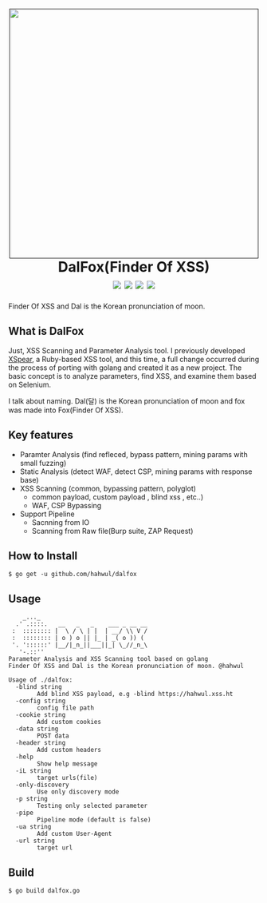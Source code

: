 <h1 align="center">
  <br>
  <a href=""><img src="https://user-images.githubusercontent.com/13212227/79072646-1cdd2500-7d1d-11ea-8a6d-d24301172a17.png" alt="" width="500px;"></a>
  <br>
  DalFox(Finder Of XSS)
  <br>
  <img src="https://img.shields.io/github/languages/top/hahwul/dalfox?style=flat-square"> <img src="https://api.codacy.com/project/badge/Grade/17cac7b8d1e849a688577f2bbdd6ecd0"> <img src="https://img.shields.io/github/issues-closed/hahwul/dalfox?style=flat-square"> 
<a href="https://twitter.com/intent/follow?screen_name=hahwul"><img src="https://img.shields.io/twitter/follow/hahwul?style=flat-square"></a>
</h1>
Finder Of XSS and Dal is the Korean pronunciation of moon.

## What is DalFox
Just, XSS Scanning and Parameter Analysis tool. I previously developed [XSpear](https://github.com/hahwul/XSpear), a Ruby-based XSS tool, and this time, a full change occurred during the process of porting with golang and created it as a new project. The basic concept is to analyze parameters, find XSS, and examine them based on Selenium.

I talk about naming. Dal(달) is the Korean pronunciation of moon and fox was made into Fox(Finder Of XSS).

## Key features

- Paramter Analysis (find refleced, bypass pattern, mining params with small fuzzing)
- Static Analysis (detect WAF, detect CSP, mining params with response base)
- XSS Scanning (common, bypassing pattern, polyglot)
  - common payload, custom payload , blind xss , etc..)
  - WAF, CSP Bypassing
- Support Pipeline 
  - Sacnning from IO
  - Scanning from Raw file(Burp suite, ZAP Request)

## How to Install
```
$ go get -u github.com/hahwul/dalfox
```

## Usage
```
    _..._
  .' .::::.   __   _   _    ___ _ __ __
 :  :::::::: |  \ / \ | |  | __/ \\ V /
 :  :::::::: | o ) o || |_ | _( o )) (
 '. '::::::' |__/|_n_||___||_| \_//_n_\
   '-.::''
Parameter Analysis and XSS Scanning tool based on golang
Finder Of XSS and Dal is the Korean pronunciation of moon. @hahwul

Usage of ./dalfox:
  -blind string
    	Add blind XSS payload, e.g -blind https://hahwul.xss.ht
  -config string
    	config file path
  -cookie string
    	Add custom cookies
  -data string
    	POST data
  -header string
    	Add custom headers
  -help
    	Show help message
  -iL string
    	target urls(file)
  -only-discovery
    	Use only discovery mode
  -p string
    	Testing only selected parameter
  -pipe
    	Pipeline mode (default is false)
  -ua string
    	Add custom User-Agent
  -url string
    	target url
```

## Build
```
$ go build dalfox.go
```
